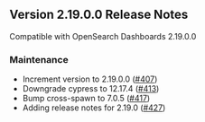 ## Version 2.19.0.0 Release Notes

Compatible with OpenSearch Dashboards 2.19.0.0

### Maintenance

- Increment version to 2.19.0.0 ([#407](https://github.com/opensearch-project/dashboards-visualizations/pull/407))
- Downgrade cypress to 12.17.4 ([#413](https://github.com/opensearch-project/dashboards-visualizations/pull/413))
- Bump cross-spawn to 7.0.5 ([#417](https://github.com/opensearch-project/dashboards-visualizations/pull/417))
- Adding release notes for 2.19.0 ([#427](https://github.com/opensearch-project/dashboards-visualizations/pull/427))
